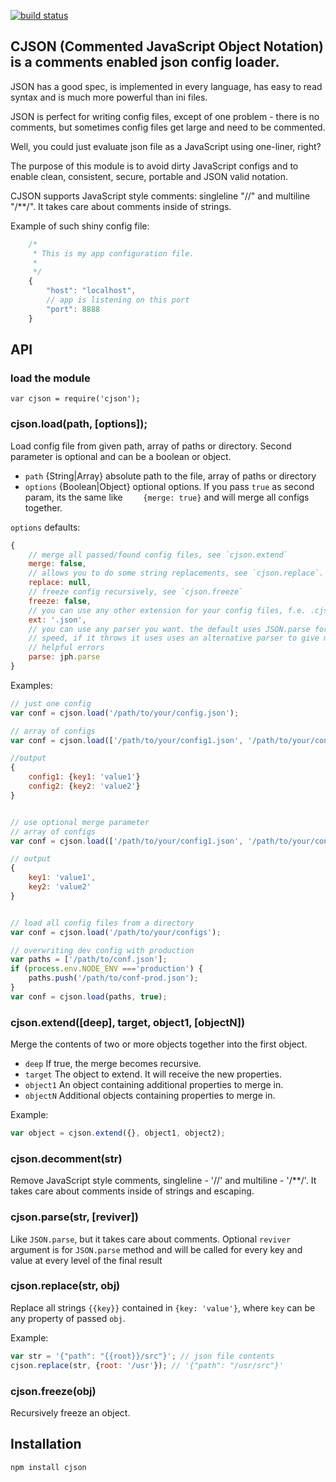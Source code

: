 [![build status](https://secure.travis-ci.org/kof/node-cjson.png)](http://travis-ci.org/kof/node-cjson)
## CJSON (Commented JavaScript Object Notation) is a comments enabled json config loader.

JSON has a good spec, is implemented in every language, has easy to read syntax and is much more powerful than ini files.

JSON is perfect for writing config files, except of one problem - there is no comments, but sometimes config files get large and need to be commented.

Well, you could just evaluate json file as a JavaScript using one-liner, right?

The purpose of this module is to avoid dirty JavaScript configs and to enable clean, consistent, secure, portable and JSON valid notation.

CJSON supports JavaScript style comments: singleline "//" and  multiline "/**/". It takes care about comments inside of strings.

Example of such shiny config file:

```javascript
	/*
	 * This is my app configuration file.
	 *
	 */
	{
		"host": "localhost",
		// app is listening on this port
		"port": 8888
	}
```

## API

### load the module
	var cjson = require('cjson');

### cjson.load(path, [options]);

Load config file from given path, array of paths or directory. Second parameter is optional and can be a boolean or object.

- `path` {String|Array} absolute path to the file, array of paths or directory
- `options` {Boolean|Object} optional options. If you pass `true` as second param, its the same like `    {merge: true}` and will merge all configs together.


`options` defaults:
```javascript
{
	// merge all passed/found config files, see `cjson.extend`
    merge: false,
    // allows you to do some string replacements, see `cjson.replace`.
    replace: null,
    // freeze config recursively, see `cjson.freeze`
    freeze: false,
    // you can use any other extension for your config files, f.e. .cjson
    ext: '.json',
    // you can use any parser you want. the default uses JSON.parse for maximum
    // speed, if it throws it uses uses an alternative parser to give more
    // helpful errors
    parse: jph.parse
}
```

Examples:

```javascript
// just one config
var conf = cjson.load('/path/to/your/config.json');

// array of configs
var conf = cjson.load(['/path/to/your/config1.json', '/path/to/your/config2.json']);

//output
{
	config1: {key1: 'value1'}
	config2: {key2: 'value2'}
}


// use optional merge parameter
// array of configs
var conf = cjson.load(['/path/to/your/config1.json', '/path/to/your/config2.json'], true);

// output
{
	key1: 'value1',
	key2: 'value2'
}


// load all config files from a directory
var conf = cjson.load('/path/to/your/configs');

// overwriting dev config with production
var paths = ['/path/to/conf.json'];
if (process.env.NODE_ENV ==='production') {
	paths.push('/path/to/conf-prod.json');
}
var conf = cjson.load(paths, true);
```

### cjson.extend([deep], target, object1, [objectN])

Merge the contents of two or more objects together into the first object.

- `deep` If true, the merge becomes recursive.
- `target` The object to extend. It will receive the new properties.
- `object1` An object containing additional properties to merge in.
- `objectN` Additional objects containing properties to merge in.

Example:

```javascript
var object = cjson.extend({}, object1, object2);
```

### cjson.decomment(str)

Remove JavaScript style comments, singleline - '//' and multiline - '/**/'. It takes care
about comments inside of strings and escaping.

### cjson.parse(str, [reviver])

Like `JSON.parse`, but it takes care about comments. Optional `reviver` argument
is for `JSON.parse` method and will be called for every key and value at every level
of the final result

### cjson.replace(str, obj)

Replace all strings `{{key}}` contained in `{key: 'value'}`, where `key` can be any
property of passed `obj`.

Example:
```javascript
var str = '{"path": "{{root}}/src"}'; // json file contents
cjson.replace(str, {root: '/usr'}); // '{"path": "/usr/src"}'
```
### cjson.freeze(obj)

Recursively freeze an object.


## Installation

	npm install cjson
